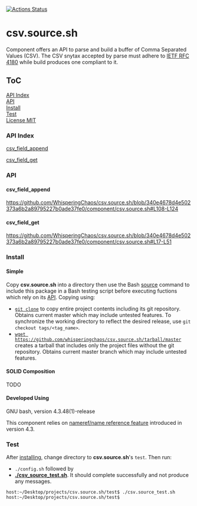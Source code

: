 [![Actions Status](https://github.com/whisperingchaos/csv.source.sh/workflows/test/badge.svg)](https://github.com/WhisperingChaos/csv.source.sh/actions)

# csv.source.sh
Component offers an API to parse and build a buffer of Comma Separated Values (CSV).  The CSV snytax accepted by parse must adhere to [IETF RFC 4180](https://www.ietf.org/rfc/rfc4180.txt) while build produces one compliant to it.

## ToC
[API Index](#api-index)  
[API](#api)  
[Install](#install)  
[Test](#test)  
[License MIT](LICENSE)  


### API Index
[csv_field_append](#csv_field_append)

[csv_field_get](#csv_field_get)

### API

#### csv_field_append
https://github.com/WhisperingChaos/csv.source.sh/blob/340e4678d4e502373a6b2a89795227b0ade37fe0/component/csv.source.sh#L108-L124
#### csv_field_get
https://github.com/WhisperingChaos/csv.source.sh/blob/340e4678d4e502373a6b2a89795227b0ade37fe0/component/csv.source.sh#L17-L51

### Install
#### Simple
Copy **csv.source.sh** into a directory then use the Bash [source](https://www.gnu.org/software/bash/manual/html_node/Bash-Builtins.html#Bash-Builtins) command to include this package in a Bash testing script before executing fuctions which rely on its [API](#api-index).  Copying using:

  * [```git clone```](https://help.github.com/articles/cloning-a-repository/) to copy entire project contents including its git repository.  Obtains current master which may include untested features.  To synchronize the working directory to reflect the desired release, use ```git checkout tags/<tag_name>```.
  *  [```wget https://github.com/whisperingchaos/csv.source.sh/tarball/master```](https://github.com/whisperingchaos/csv.source.sh/tarball/master) creates a tarball that includes only the project files without the git repository.  Obtains current master branch which may include untested features.
#### SOLID Composition
TODO
#### Developed Using 
GNU bash, version 4.3.48(1)-release

This component relies on [nameref/name reference feature](https://www.gnu.org/software/bash/manual/html_node/Shell-Parameters.html) introduced in version 4.3.
### Test
After [installing](#install), change directory to **csv.source.sh**'s ```test```. Then run:
  * ```./config.sh``` followed by
  * [**./csv_source_test.sh**](test/csv_source_test.sh).  It should complete successfully and not produce any messages.
```
host:~/Desktop/projects/csv.source.sh/test$ ./csv.source_test.sh
host:~/Desktop/projects/csv.source.sh/test$ 
```

